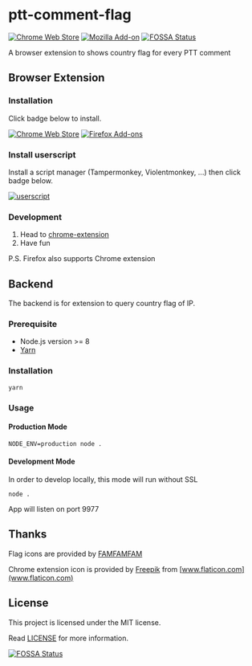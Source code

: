# ptt-comment-flag

[![Chrome Web Store](https://img.shields.io/chrome-web-store/v/fhnkhcdcpalgfgneoojgcbmhnfjaepii.svg)](https://chrome.google.com/webstore/detail/%E5%85%AB%E5%8D%A6%E6%8F%92ip/fhnkhcdcpalgfgneoojgcbmhnfjaepii)
[![Mozilla Add-on](https://img.shields.io/amo/v/ptt-comment-flag.svg)](https://addons.mozilla.org/zh-TW/firefox/addon/ptt-comment-flag/)
[![FOSSA Status](https://app.fossa.io/api/projects/git%2Bgithub.com%2Fosk2%2Fptt-comment-flag.svg?type=shield)](https://app.fossa.io/projects/git%2Bgithub.com%2Fosk2%2Fptt-comment-flag?ref=badge_shield)


A browser extension to shows country flag for every PTT comment

## Browser Extension

### Installation

Click badge below to install.

[![Chrome Web Store](https://developer.chrome.com/webstore/images/ChromeWebStore_BadgeWBorder_v2_206x58.png)](https://chrome.google.com/webstore/detail/fhnkhcdcpalgfgneoojgcbmhnfjaepii)
[![Firefox Add-ons](https://addons.cdn.mozilla.net/static/img/addons-buttons/AMO-button_1.png)](https://addons.mozilla.org/zh-TW/firefox/addon/ptt-comment-flag/)

### Install userscript

Install a script manager (Tampermonkey, Violentmonkey, ...) then click badge below.

[![userscript](https://img.shields.io/badge/install-userscript-brightgreen.svg?longCache=true&style=flat-square)](https://github.com/osk2/ptt-comment-flag/raw/master/userscript/ptt-comment-flag.user.js)

### Development

1. Head to [chrome-extension](chrome-extension)
2. Have fun

P.S. Firefox also supports Chrome extension

## Backend

The backend is for extension to query country flag of IP.

### Prerequisite

- Node.js version >= 8
- [Yarn](https://yarnpkg.com)

### Installation

```shell
yarn
```

### Usage

#### Production Mode

```shell
NODE_ENV=production node .
```

#### Development Mode

In order to develop locally, this mode will run without SSL

```shell
node .
```

App will listen on port 9977

## Thanks

Flag icons are provided by [FAMFAMFAM](http://www.famfamfam.com/lab/icons/flags/)

Chrome extension icon is provided by [Freepik](http://www.freepik.com) from [www.flaticon.com](www.flaticon.com)

## License

This project is licensed under the MIT license.

Read [LICENSE](LICENSE) for more information.


[![FOSSA Status](https://app.fossa.io/api/projects/git%2Bgithub.com%2Fosk2%2Fptt-comment-flag.svg?type=large)](https://app.fossa.io/projects/git%2Bgithub.com%2Fosk2%2Fptt-comment-flag?ref=badge_large)
